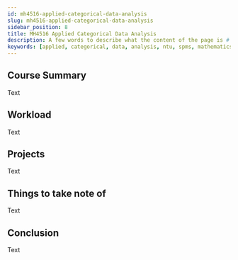 ```yaml
---
id: mh4516-applied-categorical-data-analysis
slug: mh4516-applied-categorical-data-analysis
sidebar_position: 8
title: MH4516 Applied Categorical Data Analysis
description: A few words to describe what the content of the page is # TODO
keywords: [applied, categorical, data, analysis, ntu, spms, mathematics, module]
---
```


## Course Summary

Text

## Workload

Text

## Projects

Text

## Things to take note of

Text

## Conclusion

Text
